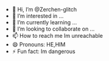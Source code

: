 - 👋 Hi, I’m @Zerchen-glitch
- 👀 I’m interested in ...
- 🌱 I’m currently learning ...
- 💞️ I’m looking to collaborate on ...
- 📫 How to reach me Im unreachable
- 😄 Pronouns: HE,HIM
- ⚡ Fun fact: Im dangerous

<!---
Zerchen-glitch/Zerchen-glitch is a ✨ special ✨ repository because its `README.md` (this file) appears on your GitHub profile.
You can click the Preview link to take a look at your changes.
--->
